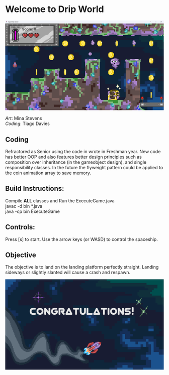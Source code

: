                                                                                   
# Welcome to Drip World
![](src/images/screen/ingameSS.png)

*Art*: Mina Stevens<br>
*Coding*: Tiago Davies

## Coding
Refractored as Senior using the code in wrote in Freshman year. New code has better OOP and also features better design principles such as composition over inheritance (in the gameobject design), and single responsibility classes. In the future the flyweight pattern could be applied to the coin animation array to save memory.

## Build Instructions:
Compile **ALL** classes and Run the ExecuteGame.java <br>
javac -d bin *.java <br>
java -cp bin ExecuteGame

## Controls:
Press [s] to start. 
Use the arrow keys (or WASD) to control the spaceship.

## Objective
The objective is to land on the landing platform perfectly straight.
Landing sideways or slightly slanted will cause a crash and respawn.

![](src/images/screen/victoryBackground.png)




